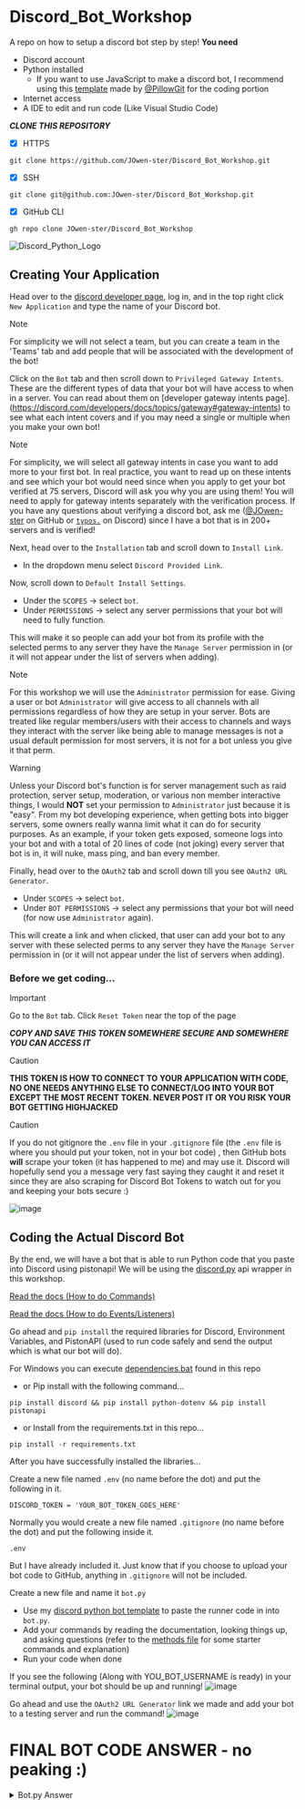 # Discord_Bot_Workshop
A repo on how to setup a discord bot step by step!
**You need**
- Discord account
- Python installed
  - If you want to use JavaScript to make a discord bot, I recommend using this [template](https://github.com/PillowGit/base-discord-js-bot) made by [@PillowGit](https://github.com/PillowGit) for the coding portion
- Internet access
- A IDE to edit and run code (Like Visual Studio Code)


***CLONE THIS REPOSITORY***
- [x] HTTPS
```
git clone https://github.com/JOwen-ster/Discord_Bot_Workshop.git
```

- [X] SSH
```
git clone git@github.com:JOwen-ster/Discord_Bot_Workshop.git
```

- [X] GitHub CLI
```
gh repo clone JOwen-ster/Discord_Bot_Workshop
```

![Discord_Python_Logo](https://images.opencollective.com/discordpy/25fb26d/logo/256.png)

## Creating Your Application
Head over to the [discord developer page](https://discord.com/developers/applications), log in, and in the top right click `New Application` and type the name of your Discord bot.

> [!NOTE]
> For simplicity we will not select a team, but you can create a team in the 'Teams' tab and add people that will be associated with the development of the bot!

Click on the `Bot` tab and then scroll down to `Privileged Gateway Intents`. These are the different types of data that your bot will have access to when in a server. You can read about them on [developer gateway intents page].(https://discord.com/developers/docs/topics/gateway#gateway-intents) to see what each intent covers and if you may need a single or multiple when you make your own bot!

> [!NOTE]
> For simplicity, we will select all gateway intents in case you want to add more to your first bot. In real practice, you want to read up on these intents and see which your bot would need since when you apply to get your bot verified at 75 servers, Discord will ask you why you are using them! You will need to apply for gateway intents separately with the verification process. If you have any questions about verifying a discord bot, ask me ([@JOwen-ster](https://github.com/JOwen-ster) on GitHub or [`typos.`](https://discord.com/) on Discord) since I have a bot that is in 200+ servers and is verified!

Next, head over to the `Installation` tab and scroll down to `Install Link`.
* In the dropdown menu select `Discord Provided Link`.

Now, scroll down to `Default Install Settings`.
* Under the `SCOPES` -> select `bot`.
* Under `PERMISSIONS` -> select any server permissions that your bot will need to fully function.

This will make it so people can add your bot from its profile with the selected perms to any server they have the `Manage Server` permission in (or it will not appear under the list of servers when adding).

> [!NOTE]
> For this workshop we will use the `Administrator` permission for ease. Giving a user or bot `Administrator` will give access to all channels with all permissions regardless of how they are setup in your server.
> Bots are treated like regular members/users with their access to channels and ways they interact with the server like being able to manage messages is not a usual default permission for most servers, it is not for a bot unless you give it that perm.

> [!WARNING]
> Unless your Discord bot's function is for server management such as raid protection, server setup, moderation, or various non member interactive things, I would **NOT** set your permission to `Administrator` just because it is "easy". From my bot developing experience, when getting bots into bigger servers, some owners really wanna limit what it can do for security purposes. As an example, if your token gets exposed, someone logs into your bot and with a total of 20 lines of code (not joking) every server that bot is in, it will nuke, mass ping, and ban every member.

Finally, head over to the `OAuth2` tab and scroll down till you see `OAuth2 URL Generator`.
* Under `SCOPES` -> select `bot`.
* Under `BOT PERMISSIONS` -> select any permissions that your bot will need (for now use `Administrator` again).

This will create a link and when clicked, that user can add your bot to any server with these selected perms to any server they have the `Manage Server` permission in (or it will not appear under the list of servers when adding).

### Before we get coding...
> [!IMPORTANT]
> Go to the `Bot` tab.
> Click `Reset Token` near the top of the page

***__COPY AND SAVE THIS TOKEN SOMEWHERE SECURE AND SOMEWHERE YOU CAN ACCESS IT__***

> [!CAUTION]
> **THIS TOKEN IS HOW TO CONNECT TO YOUR APPLICATION WITH CODE, NO ONE NEEDS ANYTHING ELSE TO CONNECT/LOG INTO YOUR BOT EXCEPT THE MOST RECENT TOKEN. NEVER POST IT OR YOU RISK YOUR BOT GETTING HIGHJACKED**

> [!CAUTION]
> If you do not gitignore the `.env` file in your `.gitignore` file (the `.env` file is where you should put your token, not in your bot code) , then GitHub bots **will** scrape your token (it has happened to me) and may use it. Discord will hopefully send you a message very fast saying they caught it and reset it since they are also scraping for Discord Bot Tokens to watch out for you and keeping your bots secure :)

![image](https://github.com/JOwen-ster/Discord_Bot_Workshop_2024/assets/111905194/79737d0c-b11f-4ee2-a0e2-f23a2d7f92f7)

## Coding the Actual Discord Bot
By the end, we will have a bot that is able to run Python code that you paste into Discord using pistonapi!
We will be using the [discord.py](https://discordpy.readthedocs.io/en/stable/) api wrapper in this workshop.

[Read the docs (How to do Commands)](https://discordpy.readthedocs.io/en/stable/ext/commands/commands.html)

[Read the docs (How to do Events/Listeners)](https://discordpy.readthedocs.io/en/stable/api.html?highlight=event#discord-api-events)

Go ahead and `pip install` the required libraries for Discord, Environment Variables, and PistonAPI (used to run code safely and send the output which is what our bot will do).

For Windows you can execute [dependencies.bat](/dependencies.bat) found in this repo
- or
Pip install with the following command...
```
pip install discord && pip install python-dotenv && pip install pistonapi
```
- or
Install from the requirements.txt in this repo...
```
pip install -r requirements.txt
```
After you have successfully installed the libraries...

Create a new file named `.env` (no name before the dot) and put the following in it.
```
DISCORD_TOKEN = 'YOUR_BOT_TOKEN_GOES_HERE'
```

Normally you would create a new file named `.gitignore` (no name before the dot) and put the following inside it.
```
.env
```

But I have already included it. Just know that if you choose to upload your bot code to GitHub, anything in `.gitignore` will not be included.

Create a new file and name it `bot.py`
- Use my [discord python bot template](/TEMPLATE.py) to paste the runner code in into `bot.py`.
- Add your commands  by reading the documentation, looking things up, and asking questions (refer to the [methods file](/BOT_METHODS.py) for some starter commands and explanation) 
- Run your code when done

If you see the following (Along with YOU_BOT_USERNAME is ready) in your terminal output, your bot should be up and running!
![image](https://github.com/JOwen-ster/Discord_Bot_Workshop/assets/111905194/8ba8730a-1464-4111-ac54-46a574f03a1f)

Go ahead and use the `OAuth2 URL Generator` link we made and add your bot to a testing server and run the command!
![image](https://github.com/JOwen-ster/Discord_Bot_Workshop/assets/111905194/25b69528-0056-410f-baae-df36155837c1)




# FINAL BOT CODE ANSWER - no peaking :)
<details>
  <summary>Bot.py Answer</summary>
  
```py  
# Import discord.py
import discord
from discord.ext import commands
from discord import app_commands

# Import os and load_dotenv to load your bot token from the .env file 
from os import getenv
from dotenv import load_dotenv

# Import commands from bot_methods.py
import bot_methods


# Load discord bot token from .env file
load_dotenv()
TOKEN = getenv("DISCORD_TOKEN")

# Set all non privlleged gateway intents for discord bot
# https://discordpy.readthedocs.io/en/latest/api.html#discord.Intents
# For today we need the message_content intent so using .all() covers this.
intents = discord.Intents.all() # use discord.Intents.default() if you don't need them all.
# If we were to not use .all()...
# intents = discord.Intents.default()
# intents.message_content = True

# Set a bot prefix to listen for commands
# Create a new discord client with the intents to connect it to the discord gateway
# You can name it bot, application, client (anything to refer to your bot) it is up to you
BOT_PREFIX = '$'
client = commands.Bot(command_prefix=BOT_PREFIX, intents=intents)

# Listener for when the bot has been connected to the gateway and synced slash commands
@client.event
async def on_ready():
    try:
        synced = await client.tree.sync()
        print(F'Synced {len(synced)} tree command(s).')
        print(F'{client.user} is ready.')
    except Exception as e:
        print(F'Could Not Sync Tree: {e}')

# How to make a slash command
@client.tree.command(name="ping", description="Check the bot's latency")
async def ping(interaction: discord.Interaction):
    await interaction.response.send_message(f'Pong! I responded in {round(client.latency * 1000)}ms')

# Our first command will go here!
# First we need to tell Discord that this will be a new command
# We specify a name for our command.
# If we don't specify a name, the function name will be used as the command name
@client.command(name='run')
# We use the async keyword to define an asynchronous function
# Async means that the function will run in the background
#and not block the rest of the code from running so the bot can continue to respond to other events
async def run_code(ctx, *, code: str):
    # We passed in the context object which is the trigger for the command (this is required always)
    # We pass a string called code which will be the code we want to run
    # We are using the * symbol so we can pass in multiple arguments or multiple words/lines of code
    # REFER TO BOT_METHODS.PY FOR MORE EXPLANATION
    
    # We call the run method from bot_methods.py and pass in its parameters
    # We use await to tell the bot to wait for the method to finish before continuing
    await bot_methods.run(ctx, code=code)

client.run(TOKEN)
```
  
</details>
